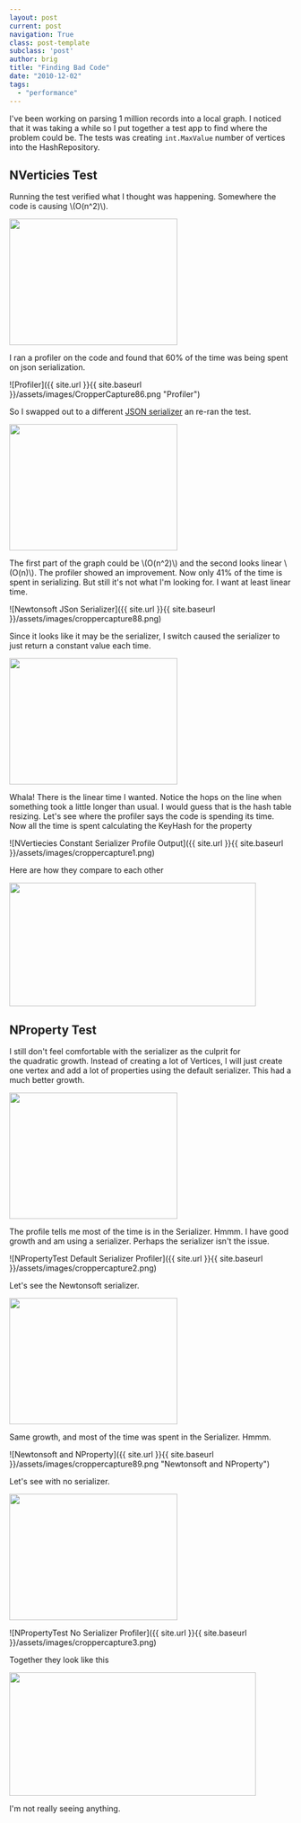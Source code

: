 ```yaml
---
layout: post
current: post
navigation: True
class: post-template
subclass: 'post'
author: brig
title: "Finding Bad Code"
date: "2010-12-02"
tags: 
  - "performance"
---
```


I've been working on parsing 1 million records into a local graph. I noticed that it was taking a while so I put together a test app to find where the problem could be. The tests was creating `int.MaxValue` number of vertices into the HashRepository.

## NVerticies Test

Running the test verified what I thought was happening. Somewhere the code is causing \\(O(n^2)\\).


<img loading="lazy" title="Growth" src="http://chart.apis.google.com/chart?chxt=x,y&amp;chs=300x225&amp;cht=s&amp;chds=0,169,0,6013,0,100&amp;chd=t:13,14,15,25,26,27,38,39,40,47,48,49,87,88,89,117,118,119,129,130,131,138,139,140,167,168,169|38,43,50,137,148,159,302,320,339,485,507,529,1656,1694,1732,2965,3016,3066,3585,3637,3689,4078,4137,4195,5874,5940,6008|84,23,69,81,47,94,60,93,64,54" alt="" width="300" height="225">

I ran a profiler on the code and found that 60% of the time was being spent on json serialization.

![Profiler]({{ site.url }}{{ site.baseurl }}/assets/images/CropperCapture86.png "Profiler")

So I swapped out to a different [JSON serializer](http://json.codeplex.com/) an re-ran the test.


<img loading="lazy" class="alignnone" title="JSon.NET Serializer" src="http://chart.apis.google.com/chart?chxt=x,y&amp;chs=300x225&amp;cht=s&amp;chds=5,51,0,316,0,100&amp;chd=t:-1,-1,-1,-1,5,6,7,8,9,10,11,12,13,14,15,16,17,18,19,20,21,22,23,24,25,26,27,28,29,30,31,32,33,34,35,36,37,38,39,40,41,42,43,44,45,46,47,48,49,50,-1|0,2,3,5,8,10,12,16,19,22,25,29,32,37,42,46,51,56,60,65,72,77,82,87,92,96,104,112,120,128,137,144,152,160,168,179,187,195,203,212,221,230,239,247,255,263,275,284,292,300,308,316|84,23,69,81,47,94,60,93,64,54" alt="" width="300" height="225">

The first part of the graph could be \\(O(n^2)\\) and the second looks linear \\(O(n)\\). The profiler showed an improvement. Now only 41% of the time is spent in serializing. But still it's not what I'm looking for. I want at least linear time.

![Newtonsoft JSon Serializer]({{ site.url }}{{ site.baseurl }}/assets/images/croppercapture88.png)

Since it looks like it may be the serializer, I switch caused the serializer to just return a constant value each time.

<img loading="lazy" class="alignnone" title="NVertex Constant Serializer" src="http://chart.apis.google.com/chart?chxt=x,y&amp;chs=300x225&amp;cht=s&amp;chds=0,50,0,100,0,100&amp;chd=t:0,1,2,3,4,5,6,7,8,9,10,11,12,13,14,15,16,17,18,19,20,21,22,23,24,25,26,27,28,29,30,31,32,33,34,35,36,37,38,39,40,41,42,43,44,45,46,47,48,49,50,-1|0,1,3,4,5,7,8,10,12,13,15,16,18,21,23,25,26,28,30,31,33,36,37,39,41,44,49,51,53,56,58,60,62,64,66,68,70,73,75,77,79,82,84,86,88,90,92,94,100,-1,-1,-1|84,23,69,81,47,94,60,93,64,54" alt="" width="300" height="225">

Whala! There is the linear time I wanted. Notice the hops on the line when something took a little longer than usual. I would guess that is the hash table resizing. Let's see where the profiler says the code is spending its time. Now all the time is spent calculating the KeyHash for the property

![NVertiecies Constant Serializer Profile Output]({{ site.url }}{{ site.baseurl }}/assets/images/croppercapture1.png)

Here are how they compare to each other

<img loading="lazy" class="alignnone" title="NVertexAll" src="http://chart.apis.google.com/chart?chs=440x220&amp;cht=lxy&amp;chco=3072F3,FF0000,FF9900&amp;chds=0,50,0,375,0,50,0,375,0,50,0,370&amp;chd=t:-1|0,1,3,4,5,7,8,10,12,13,15,16,18,21,23,25,26,28,30,31,33,36,37,39,41,44,49,51,53,56,58,60,62,64,66,68,70,73,75,77,79,82,84,86,88,90,92,94,100,102,105|-1|0,2,4,6,8,10,13,16,19,23,27,30,33,37,41,46,50,54,60,64,69,74,78,83,87,92,97,104,110,116,123,129,136,145,151,158,165,172,179,185,192,202,217,230,250,270,281,297,323,343,365|-1|0,2,3,5,8,10,12,16,19,22,25,29,32,37,42,46,51,56,60,65,72,77,82,87,92,96,104,112,120,128,137,144,152,160,168,179,187,195,203,212,221,230,239,247,255,263,275,284,292,300,308&amp;chdl=No+Serializer|Default|Newton&amp;chdlp=b&amp;chls=2,4,1|1|1&amp;chma=5,5,5,25|0,5" alt="" width="440" height="220">

## NProperty Test

I still don't feel comfortable with the serializer as the culprit for the quadratic growth. Instead of creating a lot of Vertices, I will just create one vertex and add a lot of properties using the default serializer. This had a much better growth.

<img loading="lazy" class="alignnone" title="NPropertyTest Default Serializer" src="http://chart.apis.google.com/chart?chxt=x,y&amp;chs=300x225&amp;cht=s&amp;chds=0,50,0,100,0,100&amp;chd=t:0,1,2,3,4,5,6,7,8,9,10,11,12,13,14,15,16,17,18,19,20,21,22,23,24,25,26,27,28,29,30,31,32,33,34,35,36,37,38,39,40,41,42,43,44,45,46,47,48,49,50,-1|0,1,3,4,5,7,8,10,12,13,15,16,18,21,23,25,26,28,30,31,33,36,37,39,41,44,49,51,53,56,58,60,62,64,66,68,70,73,75,77,79,82,84,86,88,90,92,94,100,-1,-1,-1|84,23,69,81,47,94,60,93,64,54" alt="" width="300" height="225">

The profile tells me most of the time is in the Serializer. Hmmm. I have good growth and am using a serializer. Perhaps the serializer isn't the issue.

![NPropertyTest Default Serializer Profiler]({{ site.url }}{{ site.baseurl }}/assets/images/croppercapture2.png)

Let's see the Newtonsoft serializer.

<img loading="lazy" class="alignnone" title="Property Only" src="http://chart.apis.google.com/chart?chxt=x,y&amp;chs=300x225&amp;cht=s&amp;chds=25,202,0,100,0,100&amp;chd=t:26,29,32,34,36,38,41,43,44,46,48,49,51,52,54,55,57,59,61,63,65,67,68,70,72,73,75,77,79,81,82,84,87,88,90,91,96,97,100,102,103,105,107,109,111,113,115,116,118,121,123,125,127,128,130,131,133,134,135,137,140,142,143,145,146,147,149,150,151,152,154,155,157,158,160,161,163,165,166,168,170,172,173,175,177,179,180,182,183,185,186,187,189,191,192,195,196,198,199,200,202|0,1,2,3,4,5,6,7,8,9,10,11,12,13,14,15,16,17,18,19,20,21,22,23,24,25,26,27,28,29,30,31,32,33,34,35,36,37,38,39,40,41,42,43,44,45,46,47,48,49,50,51,52,53,54,55,56,57,58,59,60,61,62,63,64,65,66,67,68,69,70,71,72,73,74,75,76,77,78,79,80,81,82,83,84,85,86,87,88,89,90,91,92,93,94,95,96,97,98,99,100|84,23,69,81,47,94,60,93,64,54" alt="" width="300" height="225">

Same growth, and most of the time was spent in the Serializer. Hmmm.

![Newtonsoft and NProperty]({{ site.url }}{{ site.baseurl }}/assets/images/croppercapture89.png "Newtonsoft and NProperty")

Let's see with no serializer.

<img loading="lazy" class="alignnone" title="NPropertyTest No Serializer" src="http://chart.apis.google.com/chart?chxt=x,y&amp;chs=300x225&amp;cht=s&amp;chds=0,100,0,38,0,100&amp;chd=t:0,1,2,3,4,5,6,7,8,9,10,11,12,13,14,15,16,17,18,19,20,21,22,23,24,25,26,27,28,29,30,31,32,33,34,35,36,37,38,39,40,41,42,43,44,45,46,47,48,49,50,51,52,53,54,55,56,57,58,59,60,61,62,63,64,65,66,67,68,69,70,71,72,73,74,75,76,77,78,79,80,81,82,83,84,85,86,87,88,89,90,91,92,93,94,95,96,97,98,99,100|0,1,1,1,2,2,2,3,3,3,4,4,5,5,5,6,6,7,7,7,8,8,9,9,9,10,10,10,11,11,12,12,12,13,13,13,14,14,14,15,15,16,16,16,17,17,18,18,18,19,19,19,20,20,21,21,22,22,22,23,23,23,24,24,25,25,26,26,26,27,27,27,28,28,28,29,29,29,30,30,30,31,31,32,32,32,33,33,33,34,34,35,35,35,36,36,36,37,37,37,38|84,23,69,81,47,94,60,93,64,54" alt="" width="300" height="225">

![NPropertyTest No Serializer Profiler]({{ site.url }}{{ site.baseurl }}/assets/images/croppercapture3.png)

Together they look like this

<img loading="lazy" title="NPropertyAll" src="http://chart.apis.google.com/chart?chs=440x220&amp;cht=lxy&amp;chco=3072F3,FF0000,FF9900&amp;chds=0,100,0,65,0,100,0,65,0,100,-5,65&amp;chd=t:-1|0.2,0.6,1,1.3,1.7,2,2.4,2.7,3,3.4,3.8,4.2,4.6,5,5.5,5.8,6.1,6.6,7,7.3,7.7,8.2,8.6,9,9.4,9.7,10,10.4,10.8,11.2,11.6,11.9,12.2,12.7,13,13.4,13.8,14.1,14.5,14.8,15.2,15.6,16,16.4,16.8,17.2,17.5,17.9,18.2,18.6,19,19.4,19.9,20.3,20.7,21.1,21.5,21.9,22.4,22.7,23.1,23.4,23.9,24.3,24.6,25.1,25.6,26,26.3,26.7,27.1,27.4,27.8,28.1,28.4,28.8,29.1,29.5,29.8,30.1,30.5,30.8,31.2,31.6,31.9,32.2,32.6,33,33.5,33.8,34.2,34.6,34.9,35.3,35.7,36.1,36.5,36.8,37.2,37.5,37.8|-1|0.3,1,1.8,2.7,3.4,4.2,4.8,5.5,6.1,6.8,7.3,7.9,8.7,9.3,9.8,10.5,11.3,11.9,12.7,13.2,13.9,14.7,15.3,15.9,16.5,17.1,17.7,18.3,18.8,19.4,20,20.6,21.2,21.8,22.5,23.1,23.7,24.3,24.9,25.8,26.3,26.9,27.9,28.5,29.1,29.6,30.1,30.7,31.2,31.8,32.4,33.3,34,34.7,35.4,35.9,36.7,37.2,37.9,38.7,39.2,39.9,40.4,41,41.7,42.4,43,43.5,44.1,44.8,45.5,46.2,47.2,47.9,48.5,49,49.7,50.3,50.8,51.4,52,52.6,53.3,54.1,54.6,55.3,55.9,56.5,57,57.7,58.3,58.9,59.4,60,60.5,61.1,61.6,62.2,62.9,63.8,64.7|-1|2.6,2.9,3.2,3.4,3.6,3.8,4.1,4.3,4.4,4.6,4.8,4.9,5.1,5.2,5.4,5.5,5.7,5.9,6.1,6.3,6.5,6.7,6.8,7,7.2,7.3,7.5,7.7,7.9,8.1,8.2,8.4,8.7,8.8,9,9.1,9.6,9.7,10,10.2,10.3,10.5,10.7,10.9,11.1,11.3,11.5,11.6,11.8,12.1,12.3,12.5,12.7,12.8,13,13.1,13.3,13.4,13.5,13.7,14,14.2,14.3,14.5,14.6,14.7,14.9,15,15.1,15.2,15.4,15.5,15.7,15.8,16,16.1,16.3,16.5,16.6,16.8,17,17.2,17.3,17.5,17.7,17.9,18,18.2,18.3,18.5,18.6,18.7,18.9,19.1,19.2,19.5,19.6,19.8,19.9,20,20.2&amp;chdl=No+Serializer|Default|Newton&amp;chdlp=b&amp;chls=2,4,1|1|1&amp;chma=5,5,5,25" alt="" width="440" height="220">

I'm not really seeing anything.

<script
  src="https://cdn.mathjax.org/mathjax/latest/MathJax.js?config=TeX-AMS-MML_HTMLorMML"
  type="text/javascript">
</script>